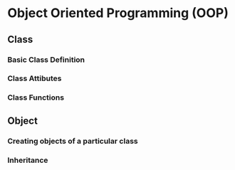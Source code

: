 # Object Oriented Programming (OOP)

## Class
### Basic Class Definition
### Class Attibutes
### Class Functions


## Object
### Creating objects of a particular class

### Inheritance